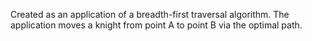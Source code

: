 Created as an application of a breadth-first traversal algorithm. The application moves a knight from point A to point B via the optimal path.
